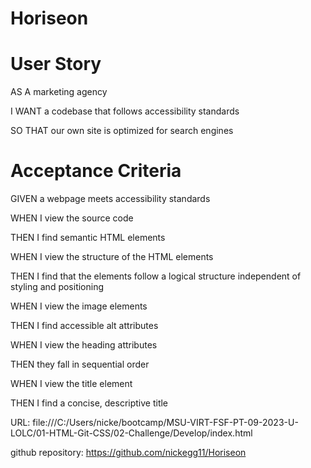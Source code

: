 # Horiseon
# User Story

AS A marketing agency

I WANT a codebase that follows accessibility standards

SO THAT our own site is optimized for search engines

# Acceptance Criteria

GIVEN a webpage meets accessibility standards

WHEN I view the source code

THEN I find semantic HTML elements

WHEN I view the structure of the HTML elements

THEN I find that the elements follow a logical structure independent of styling and positioning

WHEN I view the image elements

THEN I find accessible alt attributes

WHEN I view the heading attributes

THEN they fall in sequential order

WHEN I view the title element

THEN I find a concise, descriptive title

URL: file:///C:/Users/nicke/bootcamp/MSU-VIRT-FSF-PT-09-2023-U-LOLC/01-HTML-Git-CSS/02-Challenge/Develop/index.html

github repository: https://github.com/nickegg11/Horiseon

